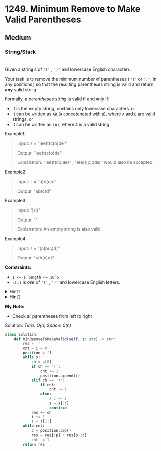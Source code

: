 # 1249. Minimum Remove to Make Valid Parentheses
## Medium
### String/Stack
#

Given a string s of ```'('``` , ```')'``` and lowercase English characters. 

Your task is to remove the minimum number of parentheses ( ```'('``` or ```')'```, in any positions ) so that the resulting parentheses string is valid and return **any** valid string.

Formally, a *parentheses string* is valid if and only if:
* It is the empty string, contains only lowercase characters, or
* It can be written as ```AB``` (```A``` concatenated with ```B```), where ```A``` and ```B``` are valid strings, or
* It can be written as ```(A)```, where ```A``` is a valid string.

Example1:
> Input: s = "lee(t(c)o)de)"
> 
> Output: "lee(t(c)o)de"
>
> Explanation: "lee(t(co)de)" , "lee(t(c)ode)" would also be accepted.

Example2:
> Input: s = "a)b(c)d"
> 
> Output: "ab(c)d"

Example3:
> Input: "))(("
> 
> Output: ""
>
> Explanation: An empty string is also valid.

Example4:
> Input: s = "(a(b(c)d)"
> 
> Output: "a(b(c)d)"

**Constraints:** 
* ```1 <= s.length <= 10^5```
* ```s[i]``` is one of  ```'('``` , ```')'``` and lowercase English letters.

<details><summary>Hint1</summary>
Each prefix of a balanced parentheses has a number of open parentheses greater or equal than closed parentheses, similar idea with each suffix.
</details>

<details><summary>Hint2</summary>
Check the array from left to right, remove characters that do not meet the property mentioned above, same idea in backward way.
</details>

**My Note:**
* Check all parentheses from left to right

Solution:
*Time: O(n)*
*Space: O(n)*
```python
class Solution:
    def minRemoveToMakeValid(self, s: str) -> str:
        res = ''
        cnt = i = 0
        position = []
        while s:
            ch = s[0]
            if ch == '(':
                cnt += 1
                position.append(i)
            elif ch == ')':
                if cnt:
                    cnt -= 1
                else:
                    # i += 1
                    s = s[1:]
                    continue
            res += ch
            i += 1
            s = s[1:]
        while cnt:
            p = position.pop()
            res = res[:p] + res[p+1:]
            cnt -= 1
        return res
```
